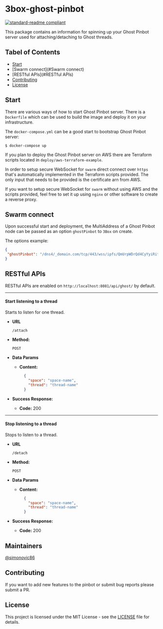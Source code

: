 # 3box-ghost-pinbot

[![standard-readme compliant](https://img.shields.io/badge/readme%20style-standard-brightgreen.svg?style=flat-square)](https://github.com/RichardLitt/standard-readme)

This package contains an information for spinning up your Ghost Pinbot server used for attaching/detaching to Ghost threads.

## Tabel of Contents
- [Start](#start)
- [Swarm connect](#Swarm connect)
- [RESTful APIs](#RESTful APIs)
- [Contributing](#contributing)
- [License](#license)

## Start

There are various ways of how to start Ghost Pinbot server. There is a `Dockerfile` which can be used to build the image and deploy it on your infrastructure.

The `docker-compose.yml` can be a good start to bootstrap Ghost Pinbot server:

```
$ docker-compose up
```

If you plan to deploy the Ghost Pinbot server on AWS there are Terraform scripts located in `deploy/aws-terraform-example`. 

In order to setup secure WebSocket for `swarm` direct connect over `https` that's automatically implemented in the Terraform scripts provided. The only
input that needs to be provided is the certificate arn from AWS.

If you want to setup secure WebSocket for `swarm` without using AWS and the scripts provided, feel free to set it up using `nginx` or 
other software to create a reverse proxy.

## Swarm connect

Upon successful start and deployment, the MultiAddress of a Ghost Pinbot node can be passed as an option `ghostPinbot` to `3Box` on create.

The options example:

```json
{
 "ghostPinbot": "/dns4/_domain.com/tcp/443/wss/ipfs/QmUrpWDrQd4CyYyiRit8A7ydeqm7SmDQKA9HANTpsrunmP"
}
```

## RESTful APIs

RESTful APIs are enabled on `http://localhost:8081/api/ghost/` by default.

----
  #### Start listening to a thread
  
  Starts to listen for one thread.

* **URL**

  `/attach`

* **Method:**

  `POST`
  
* **Data Params**<br />

  * **Content:** 
    ```json
      {
      	"space": "space-name",
      	"thread": "thread-name" 
      }
    ```

* **Success Response:**

  * **Code:** 200 <br />

----
  #### Stop listening to a thread
    
  Stops to listen to a thread.

* **URL**

  `/detach`

* **Method:**

  `POST`
  
* **Data Params**<br />

  * **Content:** 
    ```json
      {
      	"space": "space-name",
      	"thread": "thread-name" 
      }
    ```

* **Success Response:**

  * **Code:** 200 <br />

## Maintainers
[@simonovic86](https://github.com/simonovic86)

## Contributing
If you want to add new features to the pinbot or submit bug reports please submit a PR.

## License

This project is licensed under the MIT License - see the [LICENSE](LICENSE) file for details.
